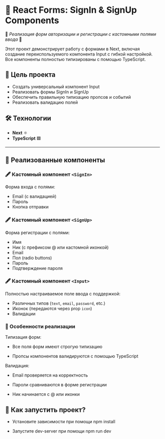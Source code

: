 # 📝 React Forms: SignIn & SignUp Components

🔹 _Реализация форм авторизации и регистрации с кастомными полями ввода_ 🔹

Этот проект демонстрирует работу с формами в Next, включая создание переиспользуемого компонента Input с гибкой настройкой. Все компоненты полностью типизированы с помощью TypeScript.

## 🎯 Цель проекта

- Создать универсальный компонент Input
- Реализовать формы SignIn и SignUp
- Обеспечить правильную типизацию пропсов и событий
- Реализовать валидацию полей

## 🛠️ Технологии

- **Next** ⚛️
- **TypeScript** 🟦

---

## 📌 Реализованные компоненты

### 🖋️ Кастомный компонент `<SignIn>`

Форма входа с полями:

- Email (с валидацией)
- Пароль
- Кнопка отправки

### 🖋️ Кастомный компонент `<SignUp>`

Форма регистрации с полями:

- Имя
- Ник (с префиксом @ или кастомной иконкой)
- Email
- Пол (radio buttons)
- Пароль
- Подтверждение пароля

### 🖋️ Кастомный компонент `<Input>`

Полностью настраиваемое поле ввода с поддержкой:

- Различных типов (`text`, `email`, `password`, etc.)
- Иконок (передаются через prop `icon`)
- Валидации

### 🎨 Особенности реализации

Типизация форм:

- Все поля форм имеют строгую типизацию

- Пропсы компонентов валидируются с помощью TypeScript

Валидация:

- Email проверяется на корректность

- Пароли сравниваются в форме регистрации

- Ник начинается с @ или иконки

## 🚀 Как запустить проект?

- Установите зависимости при помощи npm install

- Запустите dev-server при помощи npm run dev
